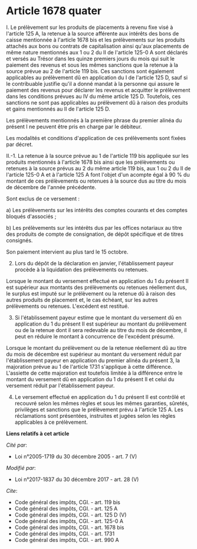 # Article 1678 quater

I. Le prélèvement sur les produits de placements à revenu fixe visé à l'article 125 A, la retenue à la source afférente aux
intérêts des bons de caisse mentionnée à l'article 1678 bis et les prélèvements sur les produits attachés aux bons ou
contrats de capitalisation ainsi qu'aux placements de même nature mentionnés aux 1 ou 2 du II de l'article 125-0 A sont
déclarés et versés au Trésor dans les quinze premiers jours du mois qui suit le paiement des revenus et sous les mêmes
sanctions que la retenue à la source prévue au 2 de l'article 119 bis. Ces sanctions sont également applicables au
prélèvement dû en application du I de l'article 125 D, sauf si le contribuable justifie qu'il a donné mandat à la personne
qui assure le paiement des revenus pour déclarer les revenus et acquitter le prélèvement dans les conditions prévues au IV du
même article 125 D. Toutefois, ces sanctions ne sont pas applicables au prélèvement dû à raison des produits et gains
mentionnés au II de l'article 125 D.

Les prélèvements mentionnés à la première phrase du premier alinéa du présent I ne peuvent être pris en charge par le
débiteur.

Les modalités et conditions d'application de ces prélèvements sont fixées par décret.

II.-1. La retenue à la source prévue au 1 de l'article 119 bis appliquée sur les produits mentionnés à l'article 1678 bis
ainsi que les prélèvements ou retenues à la source prévus au 2 du même article 119 bis, aux 1 ou 2 du II de l'article 125-0 A
et à l'article 125 A font l'objet d'un acompte égal à 90 % du montant de ces prélèvements ou retenues à la source dus au
titre du mois de décembre de l'année précédente.

Sont exclus de ce versement :

a) Les prélèvements sur les intérêts des comptes courants et des comptes bloqués d'associés ;

b) Les prélèvements sur les intérêts dus par les offices notariaux au titre des produits de compte de consignation, de dépôt
spécifique et de titres consignés.

Son paiement intervient au plus tard le 15 octobre.

2. Lors du dépôt de la déclaration en janvier, l'établissement payeur procède à la liquidation des prélèvements ou retenues.

Lorsque le montant du versement effectué en application du 1 du présent II est supérieur aux montants des prélèvements ou
retenues réellement dus, le surplus est imputé sur le prélèvement ou la retenue dû à raison des autres produits de placement
et, le cas échéant, sur les autres prélèvements ou retenues. L'excédent est restitué.

3. Si l'établissement payeur estime que le montant du versement dû en application du 1 du présent II est supérieur au montant
du prélèvement ou de la retenue dont il sera redevable au titre du mois de décembre, il peut en réduire le montant à
concurrence de l'excédent présumé.

Lorsque le montant du prélèvement ou de la retenue réellement dû au titre du mois de décembre est supérieur au montant du
versement réduit par l'établissement payeur en application du premier alinéa du présent 3, la majoration prévue au 1 de
l'article 1731 s'applique à cette différence. L'assiette de cette majoration est toutefois limitée à la différence entre le
montant du versement dû en application du 1 du présent II et celui du versement réduit par l'établissement payeur.

4. Le versement effectué en application du 1 du présent II est contrôlé et recouvré selon les mêmes règles et sous les mêmes
garanties, sûretés, privilèges et sanctions que le prélèvement prévu à l'article 125 A. Les réclamations sont présentées,
instruites et jugées selon les règles applicables à ce prélèvement.

**Liens relatifs à cet article**

_Cité par_:

  - Loi n°2005-1719 du 30 décembre 2005 - art. 7 (V)

_Modifié par_:

  - Loi n°2017-1837 du 30 décembre 2017 - art. 28 (V)

_Cite_:

  - Code général des impôts, CGI. - art. 119 bis
  - Code général des impôts, CGI. - art. 125 A
  - Code général des impôts, CGI. - art. 125 D (V)
  - Code général des impôts, CGI. - art. 125-0 A
  - Code général des impôts, CGI. - art. 1678 bis
  - Code général des impôts, CGI. - art. 1731
  - Code général des impôts, CGI. - art. 990 A
